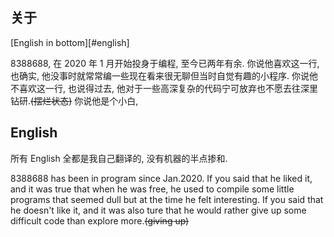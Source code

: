## 关于

[English in bottom][#english]

8388688, 在 2020 年 1 月开始投身于编程, 至今已两年有余. 
你说他喜欢这一行, 也确实, 他没事时就常常编一些现在看来很无聊但当时自觉有趣的小程序. 
你说他不喜欢这一行, 也说得过去, 他对于一些高深复杂的代码宁可放弃也不愿去往深里钻研.~~(摆烂状态)~~
你说他是个小白, 









## English
所有 English 全都是我自己翻译的, 没有机器的半点掺和.

8388688 has been in program since Jan.2020.
If you said that he liked it, and it was true that when he was free, he used to compile some little programs that seemed dull but at the time he felt interesting.
If you said that he doesn't like it, and it was also ture that he would rather give up some difficult code than explore more.~~(giving up)~~


